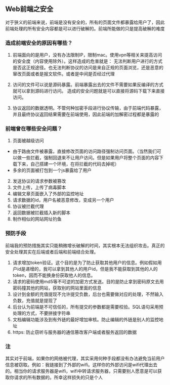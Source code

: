 ## Web前端之安全

  对于狭义的前端来说，前端是没有安全的，所有的页面文件都暴露给用户了，因此前端处理的所有安全内容都是可以进行破解的。前端所能做的只是提高破解的难度

### 造成前端安全的原因有哪些？

  1. 前端面向的是用户，没有办法限制IP，限制mac。使用vpn等相关来提高访问的安全度（内容使用除外）。这样造成的危害就是： 无法判断用户进行的方式是否这正规途径。也无法判断协议的访问是来自正规的页面浏览，还是恶意的窜改页面或者是报文软件。或者是中间是否经过代理

  2. 访问的文件可以说是源码暴露。前端暴露出去的文件不需要如果反编译的方式就可以拿到源码进行访问。 造成的安全问题就是可以直接将源码下载下来直接访问。

  3. 协议返回的数据透明。不管何种加密手段进行协议传输，由于前端代码暴露，并且最终协议返回结果需要在前端使用，因此前端的加解密过程都是暴露的

### 前端曾在哪些安全问题？

  1. 页面被越级访问
  - 由于路由文件被暴露，直接修改页面的访问路径强制访问页面。（当然我们可以做一些拦截，强制回退来不让用户访问。但是如果用户将整个页面的内容下载下来，自己搭建一个环境，在将拦截的代码去掉呢）
  - 多余的页面被打包到一个js暴露给了用户
  2. 发送协议的请求参数被篡改
  3. 文件上传，上传了病毒脚本
  4. 编辑文章页面嵌入了外部的监控地址
  5. 请求数据的id，用户名被恶意修改，变成另一个用户
  6. 协议被拦截代理
  7. 返回数据被拦截插入新的脚本
  8. 制作相似的网站网址钓鱼

### 预防手段

  前端我的预防措施其实只能稍微增长破解的时间，其实根本无法组织攻击。真正的安全处理其实在后端或者后端和前端结合处理。

1. 请求增加token验证。这个目的是为了防止获取其他用户的信息。例如假如用户id是递增的，我可以拿到其他人的用户id，但是我不能获取到其他的人的token，因而不能换身份获取他人的信息。
2. 请求的密码使用md5等不可逆的加密方式发送。目的是防止拿到密码原文去用密码撞其他的网站，获取别的网站里面的信息
3. 设计到金额的充值提现不允许提交负数，后台也需要做对应的处理，不然输入负数，充值就是提现了
4. 后台认为前端是不可信任的，所有提交的参数都是需要校验。SQL语句采用预处理的方式，不要拼接字符串
5. 文档编辑功能涉及到有外链的最好增加审核。防止编辑的外链是别人的监控地址
6. https: 防止窃听与服务器的通信篡改客户端或者服务返回的数据
   
### 注

其实对于前端，如果你的网络被代理，其实采用何种手段都没有办法避免当前用户信息被窃取。例如：我链接到了外部的wifi。这样你的外部访问是wifi代理出去的。相当你的请求服务器是wifi，wifi中转请求服务器，只需要别人愿意是可以获取你请求的所有数据的。所幸这样损失的只是个人